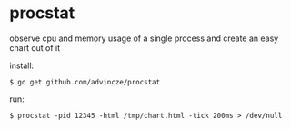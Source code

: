 # procstat
observe cpu and memory usage of a single process and create an easy chart out of it

install:

    $ go get github.com/advincze/procstat


run:

    $ procstat -pid 12345 -html /tmp/chart.html -tick 200ms > /dev/null
